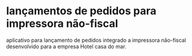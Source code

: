 # lançamentos de pedidos para impressora não-fiscal
aplicativo para lançamento de pedidos integrado a impressora não-fiscal desenvolvido para a empresa Hotel casa do mar.
